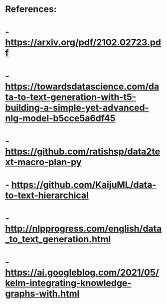 # References:
# - https://arxiv.org/pdf/2102.02723.pdf
# - https://towardsdatascience.com/data-to-text-generation-with-t5-building-a-simple-yet-advanced-nlg-model-b5cce5a6df45
# - https://github.com/ratishsp/data2text-macro-plan-py
# - https://github.com/KaijuML/data-to-text-hierarchical
# - http://nlpprogress.com/english/data_to_text_generation.html
# - https://ai.googleblog.com/2021/05/kelm-integrating-knowledge-graphs-with.html
